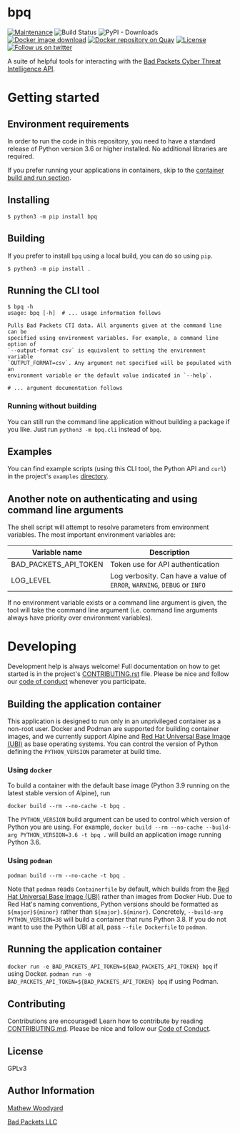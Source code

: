# bpq
[![Maintenance](https://img.shields.io/badge/Maintained%3F-yes-green.svg?style=flat)](https://github.com/badpacketsllc/bpq/graphs/commit-activity)
![Build Status](https://github.com/badpacketsllc/bpq/workflows/ci/badge.svg?style=flat)
![PyPI - Downloads](https://img.shields.io/pypi/dm/bpq?style=flat)
[![Docker image download](https://img.shields.io/docker/pulls/badpacketsllc/bpq?style=flat)](https://hub.docker.com/r/badpacketsllc/bpq)
[![Docker repository on Quay](https://quay.io/repository/badpacketsllc/bpq/status "Docker repository on Quay")](https://quay.io/repository/badpacketsllc/bpq)
[![License](https://img.shields.io/github/license/badpacketsllc/bpq?style=flat)](https://github.com/badpacketsllc/bpq/blob/master/LICENSE)
[![Follow us on twitter](https://img.shields.io/twitter/follow/bad_packets.svg?style=social)](https://twitter.com/bad_packets/)

A suite of helpful tools for interacting with the [Bad Packets Cyber Threat
Intelligence API](https://docs.badpackets.net/).

# Getting started

## Environment requirements
In order to run the code in this repository, you need to have a standard
release of Python version 3.6 or higher installed. No additional libraries are
required.

If you prefer running your applications in containers, skip to the
[container build and run section](#building-the-application-container).

## Installing
```shell
$ python3 -m pip install bpq
```

## Building
If you prefer to install `bpq` using a local build, you can do so using `pip`.

```shell
$ python3 -m pip install .
```

## Running the CLI tool
```shell
$ bpq -h
usage: bpq [-h]  # ... usage information follows

Pulls Bad Packets CTI data. All arguments given at the command line can be
specified using environment variables. For example, a command line option of
`--output-format csv` is equivalent to setting the environment variable
`OUTPUT_FORMAT=csv`. Any argument not specified will be populated with an
environment variable or the default value indicated in `--help`.

# ... argument documentation follows
```

### Running without building
You can still run the command line application without building a package if
you like. Just run `python3 -m bpq.cli` instead of `bpq`.


## Examples
You can find example scripts (using this CLI tool, the Python API and `curl`)
in the project's `examples`
[directory](https://github.com/badpacketsllc/bpq/-/tree/main/examples).

## Another note on authenticating and using command line arguments
The shell script will attempt to resolve parameters from environment variables.
The most important environment variables are:

| Variable name         | Description                                                              |
|-----------------------|--------------------------------------------------------------------------|
| BAD_PACKETS_API_TOKEN | Token use for API authentication                                         |
| LOG_LEVEL             | Log verbosity. Can have a value of `ERROR`, `WARNING`, `DEBUG` or `INFO` |

If no environment variable exists or a command line argument is given,
the tool will take the command line argument (i.e. command line arguments
always have priority over environment variables).

# Developing
Development help is always welcome! Full documentation on how to get started is
in the project's
[CONTRIBUTING.rst](https://github.com/badpacketsllc/bpq/-/blob/main/CONTRIBUTING.rst)
file.
Please be nice and follow our
[code of conduct](https://github.com/badpacketsllc/bpq/-/blob/main/CODE-OF-CONDUCT.md)
whenever you participate.

## Building the application container
This application is designed to run only in an unprivileged container as a
non-root user. Docker and Podman are supported for building container images,
and we currently support Alpine and
[Red Hat Universal Base Image (UBI)](https://developers.redhat.com/products/rhel/ubi)
as base operating systems.
You can control the version of Python defining the `PYTHON_VERSION` parameter
at build time.

### Using `docker`
To build a container with the default base image (Python 3.9 running on the
latest stable version of Alpine), run

`docker build --rm --no-cache -t bpq .`

The `PYTHON_VERSION` build argument can be used to control which
version of Python you are using. For example,
`docker build --rm --no-cache --build-arg PYTHON_VERSION=3.6 -t bpq .`
will build an application image running Python 3.6.

### Using `podman`
`podman build --rm --no-cache -t bpq .`

Note that `podman` reads `Containerfile` by default, which builds from the
[Red Hat Universal Base Image (UBI)](https://developers.redhat.com/products/rhel/ubi)
rather than images from Docker Hub. Due to Red Hat's naming conventions, Python
versions should be formatted as `${major}${minor}` rather than
`${major}.${minor}`. Concretely, `--build-arg PYTHON_VERSION=38` will build a
container that runs Python 3.8. If you  do not want to use the Python UBI at
all, pass `--file Dockerfile` to `podman`.

## Running the application container
`docker run -e BAD_PACKETS_API_TOKEN=${BAD_PACKETS_API_TOKEN} bpq` if using
Docker. `podman run -e BAD_PACKETS_API_TOKEN=${BAD_PACKETS_API_TOKEN} bpq` if
using Podman.

Contributing
------------

Contributions are encouraged! Learn how to contribute by reading
[CONTRIBUTING.md](https://github.com/badpacketsllc/bpq/blob/main/CONTRIBUTING.md).
Please be nice and follow our
[Code of Conduct](https://github.com/badpacketsllc/bpq/blob/main/CODE_OF_CONDUCT.md).

License
-------

GPLv3

Author Information
------------------

[Mathew Woodyard](https://www.matwoodyard.com)

[Bad Packets LLC](https://badpackets.net)

